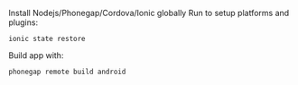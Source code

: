 Install Nodejs/Phonegap/Cordova/Ionic globally
Run to setup platforms and plugins:

    ionic state restore

Build app with:

    phonegap remote build android
